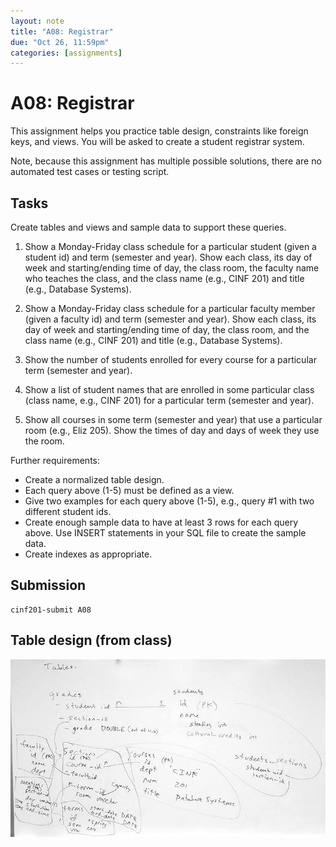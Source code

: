 ```yaml
---
layout: note
title: "A08: Registrar"
due: "Oct 26, 11:59pm"
categories: [assignments]
---
```


# A08: Registrar

This assignment helps you practice table design, constraints like foreign keys, and views. You will be asked to create a student registrar system.

Note, because this assignment has multiple possible solutions, there are no automated test cases or testing script.

## Tasks

Create tables and views and sample data to support these queries.

1. Show a Monday-Friday class schedule for a particular student (given a student id) and term (semester and year). Show each class, its day of week and starting/ending time of day, the class room, the faculty name who teaches the class, and the class name (e.g., CINF 201) and title (e.g., Database Systems).

2. Show a Monday-Friday class schedule for a particular faculty member (given a faculty id) and term (semester and year). Show each class, its day of week and starting/ending time of day, the class room, and the class name (e.g., CINF 201) and title (e.g., Database Systems).

3. Show the number of students enrolled for every course for a particular term (semester and year).

4. Show a list of student names that are enrolled in some particular class (class name, e.g., CINF 201) for a particular term (semester and year).

5. Show all courses in some term (semester and year) that use a particular room (e.g., Eliz 205). Show the times of day and days of week they use the room.

Further requirements:

- Create a normalized table design.
- Each query above (1-5) must be defined as a view.
- Give two examples for each query above (1-5), e.g., query #1 with two different student ids.
- Create enough sample data to have at least 3 rows for each query above. Use INSERT statements in your SQL file to create the sample data.
- Create indexes as appropriate.

## Submission

~~~
cinf201-submit A08
~~~


## Table design (from class)

![Registrar tables](/images/registrar-tables.jpeg)


